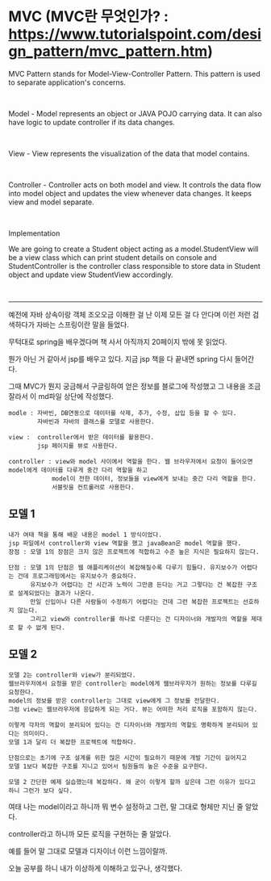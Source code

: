 MVC   (MVC란 무엇인가? : https://www.tutorialspoint.com/design_pattern/mvc_pattern.htm)
===========================================================
MVC Pattern stands for Model-View-Controller Pattern. This pattern is used to separate application's concerns.

​

Model - Model represents an object or JAVA POJO carrying data. It can also have logic to update controller if its data changes.

​

View - View represents the visualization of the data that model contains.

​

Controller - Controller acts on both model and view. It controls the data flow into model object and updates the view whenever data changes. It keeps view and model separate.

​

Implementation



We are going to create a Student object acting as a model.StudentView will be a view class which can print student details on console and StudentController is the controller class responsible to store data in Student object and update view StudentView accordingly.

​

---------------------------------------------------------------------------------------------------




예전에 자바 상속이랑 객체 조오오금 이해한 걸 난 이제 모든 걸 다 안다며 이런 저런 검색하다가 자바는 스프링이란 말을 들었다. 



무턱대로 spring을 배우겠다며 책 사서 아직까지 20페이지 밖에 못 읽었다. 



뭔가 아닌 거 같아서 jsp를 배우고 있다. 지금 jsp 책을 다 끝내면 spring 다시 들어간다.



그때 MVC가 뭔지 궁금해서 구글링하여 얻은 정보를 블로그에 작성했고 그 내용을 조금 잘라서 이 md파일 상단에 작성했다.


```
modle : 자바빈, DB연동으로 데이터를 삭제, 추가, 수정, 삽입 등을 할 수 있다.
        자바빈과 자바의 클래스를 모델로 사용한다.

view :  controller에서 받은 데이터를 활용한다.
        jsp 페이지를 뷰로 사용한다.

controller : view와 model 사이에서 역할을 한다. 웹 브라우저에서 요청이 들어오면 model에게 데이터를 다루게 중간 다리 역할을 하고
            model이 전한 데이터, 정보들을 view에게 보내는 중간 다리 역할을 한다.
            서블릿을 컨트롤러로 사용한다.
```



## 모델 1
```
내가 여태 책을 통해 배운 내용은 model 1 방식이었다.
jsp 파일에서 controller와 view 역할을 했고 javaBean은 model 역할을 했다.
장점 : 모델 1의 장점은 크지 않은 프로젝트에 적합하고 수준 높은 지식은 필요하지 않는다.

단점 : 모델 1의 단점은 웹 애플리케이션이 복잡해질수록 다루기 힘들다. 유지보수가 어렵다는 건데 프로그래밍에서는 유지보수가 중요하다.
      유지보수가 어렵다는 건 시간과 노력이 그만큼 든다는 거고 그렇다는 건 복잡한 구조로 설계되었다는 결과가 나온다.
      만일 신입이나 다른 사람들이 수정하기 어렵다는 건데 그런 복잡한 프로젝트는 선호하지 않는다.
      그리고 view와 controller를 하나로 다룬다는 건 디자이너와 개발자의 역할을 제대로 할 수 없게 된다.
```

## 모델 2
```
모델 2는 controller와 view가 분리되었다.
웹브라우저에서 요청을 받은 controller는 model에게 웹브라우자가 원하는 정보를 다루길 요청한다.
model의 정보를 받은 controller는 그대로 view에게 그 정보를 전달한다.
그럼 view는 웹브라우저에 응답하게 되는 거다. 뷰는 어떠한 처리 로직을 포함하지 않는다.

이렇게 각자의 역할이 분리되어 있다는 건 디자이너와 개발자의 역할도 명확하게 분리되어 있다는 의미이다.
모델 1과 달리 더 복잡한 프로젝트에 적합하다.

단점으로는 초기에 구조 설계를 위한 많은 시간이 필요하기 때문에 개발 기간이 길어지고
모델 1보다 복잡한 구조를 지니고 있어서 팀원들의 높은 수준을 요구한다.

모델 2 간단한 예제 실습했는데 복잡하다. 왜 굳이 이렇게 할까 싶은데 그런 이유가 있다고 하니 그런가 보다 싶다.
```


여태 나는 model이라고 하니까 뭐 변수 설정하고 그런, 말 그대로 형체만 지닌 줄 알았다.



controller라고 하니까 모든 로직을 구현하는 줄 알았다.



예를 들어 말 그대로 모델과 디자이너 이런 느낌이랄까.



오늘 공부를 하니 내가 이상하게 이해하고 있구나, 생각했다.
